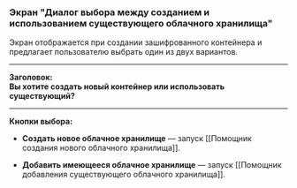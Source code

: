 ### Экран "Диалог выбора между созданием и использованием существующего облачного хранилища"

Экран отображается при создании зашифрованного контейнера и предлагает пользователю выбрать один из двух вариантов.

---

**Заголовок:**  
**Вы хотите создать новый контейнер или использовать существующий?**

---

**Кнопки выбора:**

- **Создать новое облачное хранилище** — запуск [[Помощник создания нового облачного хранилища]].

- **Добавить имеющееся облачное хранилище** — запуск [[Помощник добавления существующего облачного хранилища]].
